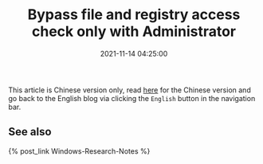 ﻿---
title: Bypass file and registry access check only with Administrator
date: 2021-11-14 04:25:00
categories:
- [Technologies, Windows, Windows Research Notes, User Mode]
tags:
- Technologies
- Windows
- Windows Research Notes
- User Mode
---

This article is Chinese version only, read [here](https://mourinaruto.github.io/zh/2021/11/14/Bypass-file-and-registry-access-check-only-with-Administrator/)
for the Chinese version and go back to the English blog via clicking the `English` button in the navigation bar.

## See also

{% post_link Windows-Research-Notes %}
